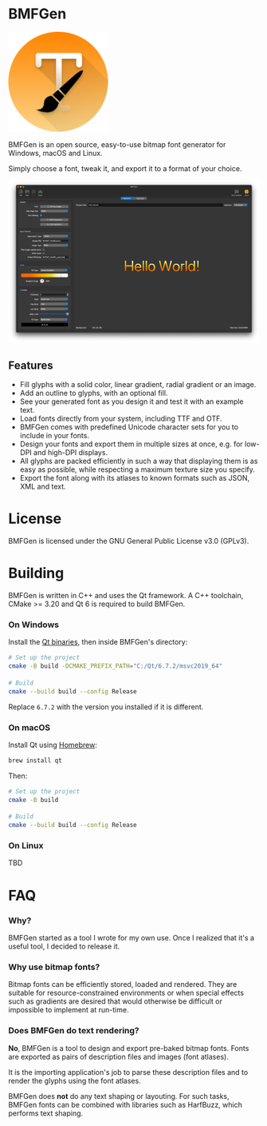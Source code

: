 # BMFGen

<img src="https://github.com/cemderv/BMFGen/blob/develop/img/web/icon-192.png?raw=true" width="200">

BMFGen is an open source, easy-to-use bitmap font generator for Windows, macOS and Linux.

Simply choose a font, tweak it, and export it to a format of your choice.

![BMFGen Preview](img/bmfgen-preview.webp)

## Features

- Fill glyphs with a solid color, linear gradient, radial gradient or an image.
- Add an outline to glyphs, with an optional fill.
- See your generated font as you design it and test it with an example text.
- Load fonts directly from your system, including TTF and OTF.
- BMFGen comes with predefined Unicode character sets for you to include in your fonts.
- Design your fonts and export them in multiple sizes at once, e.g. for low-DPI and high-DPI displays.
- All glyphs are packed efficiently in such a way that displaying them is as easy as possible, while respecting a
  maximum texture size you specify.
- Export the font along with its atlases to known formats such as JSON, XML and text.

# License

BMFGen is licensed under the GNU General Public License v3.0 (GPLv3).

# Building

BMFGen is written in C++ and uses the Qt framework.
A C++ toolchain, CMake >= 3.20 and Qt 6 is required to build BMFGen.

### On Windows

Install the [Qt binaries](https://www.qt.io/download-qt-installer-oss), then inside BMFGen's directory:

```bash
# Set up the project
cmake -B build -DCMAKE_PREFIX_PATH="C:/Qt/6.7.2/msvc2019_64"

# Build
cmake --build build --config Release
```

Replace `6.7.2` with the version you installed if it is different.

### On macOS

Install Qt using [Homebrew](https://brew.sh):

```bash
brew install qt
```

Then:

```bash
# Set up the project
cmake -B build

# Build
cmake --build build --config Release
```

### On Linux

TBD

# FAQ

### Why?

BMFGen started as a tool I wrote for my own use. Once I realized that it's a useful tool, I decided to release it.

### Why use bitmap fonts?

Bitmap fonts can be efficiently stored, loaded and rendered.
They are suitable for resource-constrained environments or when special effects such as
gradients are desired that would otherwise be difficult or impossible to implement at run-time.

### Does BMFGen do text rendering?

**No**, BMFGen is a tool to design and export pre-baked bitmap fonts.
Fonts are exported as pairs of description files and images (font atlases).

It is the importing application's job to parse these description files and to render
the glyphs using the font atlases.

BMFGen does **not** do any text shaping or layouting. For such tasks, BMFGen fonts
can be combined with libraries such as HarfBuzz, which performs text shaping.
